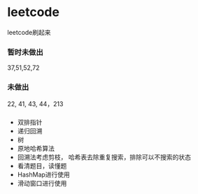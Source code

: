 # leetcode
leetcode刷起来

### 暂时未做出
37,51,52,72

### 未做出
22, 41, 43, 44，213

###
- 双排指针
- 递归回溯
- 树
- 原地哈希算法
- 回溯法考虑剪枝， 哈希表去除重复搜索，排除可以不搜索的状态
- 看清题目，读懂题
- HashMap进行使用
- 滑动窗口进行使用